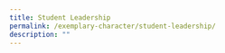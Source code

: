 ```yaml
---
title: Student Leadership
permalink: /exemplary-character/student-leadership/
description: ""
---
```

